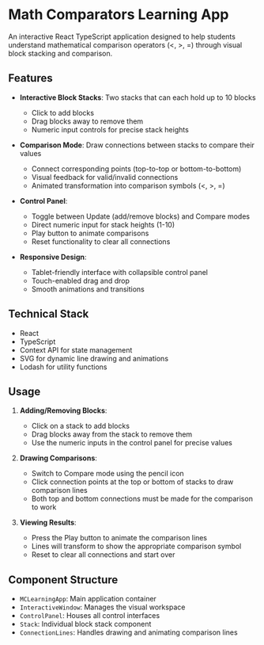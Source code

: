 # Math Comparators Learning App

An interactive React TypeScript application designed to help students understand mathematical comparison operators (<, >, =) through visual block stacking and comparison.

## Features

- **Interactive Block Stacks**: Two stacks that can each hold up to 10 blocks
  - Click to add blocks
  - Drag blocks away to remove them
  - Numeric input controls for precise stack heights

- **Comparison Mode**: Draw connections between stacks to compare their values
  - Connect corresponding points (top-to-top or bottom-to-bottom)
  - Visual feedback for valid/invalid connections
  - Animated transformation into comparison symbols (<, >, =)

- **Control Panel**:
  - Toggle between Update (add/remove blocks) and Compare modes
  - Direct numeric input for stack heights (1-10)
  - Play button to animate comparisons
  - Reset functionality to clear all connections

- **Responsive Design**:
  - Tablet-friendly interface with collapsible control panel
  - Touch-enabled drag and drop
  - Smooth animations and transitions

## Technical Stack

- React 
- TypeScript
- Context API for state management
- SVG for dynamic line drawing and animations
- Lodash for utility functions

## Usage

1. **Adding/Removing Blocks**:
   - Click on a stack to add blocks
   - Drag blocks away from the stack to remove them
   - Use the numeric inputs in the control panel for precise values

2. **Drawing Comparisons**:
   - Switch to Compare mode using the pencil icon
   - Click connection points at the top or bottom of stacks to draw comparison lines
   - Both top and bottom connections must be made for the comparison to work

3. **Viewing Results**:
   - Press the Play button to animate the comparison lines
   - Lines will transform to show the appropriate comparison symbol
   - Reset to clear all connections and start over

## Component Structure

- `MCLearningApp`: Main application container
- `InteractiveWindow`: Manages the visual workspace
- `ControlPanel`: Houses all control interfaces
- `Stack`: Individual block stack component
- `ConnectionLines`: Handles drawing and animating comparison lines
